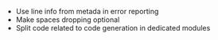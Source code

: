 - Use line info from metada in error reporting
- Make spaces dropping optional
- Split code related to code generation in dedicated modules

